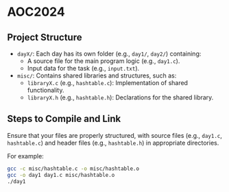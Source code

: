 # AOC2024

## Project Structure

- `dayX/`: Each day has its own folder (e.g., `day1/`, `day2/`) containing:
  - A source file for the main program logic (e.g., `day1.c`).
  - Input data for the task (e.g., `input.txt`).
- `misc/`: Contains shared libraries and structures, such as:
  - `libraryX.c` (e.g., `hashtable.c`): Implementation of shared functionality.
  - `libraryX.h` (e.g., `hashtable.h`): Declarations for the shared library.

## Steps to Compile and Link

Ensure that your files are properly structured, with source files (e.g., `day1.c`, `hashtable.c`) and header files (e.g., `hashtable.h`) in appropriate directories.

For example:

```bash
gcc -c misc/hashtable.c -o misc/hashtable.o
gcc -o day1 day1.c misc/hashtable.o
./day1
```

